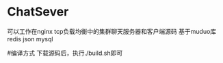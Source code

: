 # ChatSever
可以工作在nginx tcp负载均衡中的集群聊天服务器和客户端源码 基于muduo库 redis json mysql

#编译方式
下载源码后，执行./build.sh即可
